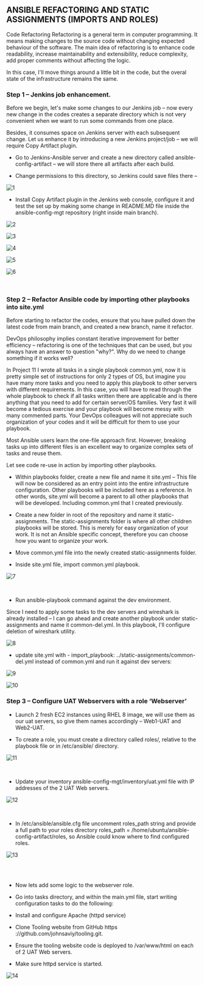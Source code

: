 
## ANSIBLE REFACTORING AND STATIC ASSIGNMENTS (IMPORTS AND ROLES)

Code Refactoring
Refactoring is a general term in computer programming. It means making changes to the source code without changing expected behaviour of the software. The main idea of refactoring is to enhance code readability, increase maintainability and extensibility, reduce complexity, add proper comments without affecting the logic.

In this case, I'll move things around a little bit in the code, but the overal state of the infrastructure remains the same.



### Step 1 – Jenkins job enhancement.

Before we begin, let's make some changes to our Jenkins job – now every new change in the codes creates a separate directory which is not very convenient 
when we want to run some commands from one place.

Besides, it consumes space on Jenkins server with each subsequent change. Let us enhance it by
introducing a new Jenkins project/job – we will require Copy Artifact plugin.


- Go to Jenkins-Ansible server and create a new directory called ansible-config-artifact – we will store there all artifacts after each build.

- Change permissions to this directory, so Jenkins could save files there –

![1](https://user-images.githubusercontent.com/93729559/168260745-469d2b05-e820-4064-a01a-a3d9d5e6c23b.png)
<br>

- Install  Copy Artifact plugin in the Jenkins web console, configure it and test the set up by making some change in README.MD file inside the ansible-config-mgt repository (right inside main branch).


![2](https://user-images.githubusercontent.com/93729559/168284866-dc5761e9-e2e2-4e29-bac7-1cc71cdd391a.png)

![3](https://user-images.githubusercontent.com/93729559/168284871-2130c389-21d1-4b4f-a12d-d1116ab640ff.png)

![4](https://user-images.githubusercontent.com/93729559/168284873-f60a25a1-32dc-420a-a59d-789ed3c729b3.png)

![5](https://user-images.githubusercontent.com/93729559/168284875-63226d6e-2ad7-4854-bdd8-3a625e414a22.png)

![6](https://user-images.githubusercontent.com/93729559/168284880-3a75a5a7-bbc6-4a71-ad08-58d1f259e535.png)


<br>

### Step 2 – Refactor Ansible code by importing other playbooks into site.yml

Before starting to refactor the codes, ensure that you have pulled down the latest code from main branch, and created a new branch, name it refactor.

DevOps philosophy implies constant iterative improvement for better efficiency – refactoring is one of the techniques that can be used, but you always have an answer to question "why?". Why do we need to change something if it works well?

In Project 11 I wrote all tasks in a single playbook common.yml, now it is pretty simple set of instructions for only 2 types of OS, but imagine you have many more tasks and you need to apply this playbook to other servers with different requirements. In this case, you will have to read through the whole playbook to check if all tasks written there are applicable and is there anything that you need to add for certain server/OS families. Very fast it will become a tedious exercise and your playbook will become messy with many commented parts. Your DevOps colleagues will not appreciate such organization of your codes and it will be difficult for them to use your playbook.

Most Ansible users learn the one-file approach first. However, breaking tasks up into different files is an excellent way to organize complex sets of tasks and reuse them.

Let see code re-use in action by importing other playbooks.

- Within playbooks folder, create a new file and name it site.yml – 
This file will now be considered as an entry point into the entire infrastructure configuration. Other playbooks will be included here as a reference. In other words, site.yml will become a parent to all other playbooks that will be developed. Including common.yml that I created previously. 


- Create a new folder in root of the repository and name it static-assignments. 
The static-assignments folder is where all other children playbooks will be stored. This is merely for easy organization of your work. It is not an Ansible specific concept, therefore you can choose how you want to organize your work. 

- Move common.yml file into the newly created static-assignments folder.

- Inside site.yml file, import common.yml playbook.

![7](https://user-images.githubusercontent.com/93729559/168287877-7072f00f-726f-45c4-80f1-d4129eaee09f.png)

<br>



- Run ansible-playbook command against the dev environment.

Since I need to apply some tasks to the dev servers and wireshark is already installed – I can go ahead and create another playbook under static-assignments and name it common-del.yml. In this playbook, I'll configure deletion of wireshark utility.


![8](https://user-images.githubusercontent.com/93729559/168289699-311e8ef8-8978-4442-aa53-76ce441e7a08.png)



- update site.yml with - import_playbook: ../static-assignments/common-del.yml instead of common.yml and run it against dev servers:


![9](https://user-images.githubusercontent.com/93729559/168289694-efe637f1-8c7a-4dc3-a9bd-7e70f9ad8b14.png)



![10](https://user-images.githubusercontent.com/93729559/168314429-6d890726-8f9a-4864-b6f4-654abd3ff717.png)



### Step 3 – Configure UAT Webservers with a role ‘Webserver’


- Launch 2 fresh EC2 instances using RHEL 8 image, we will use them as our uat servers, so give them names accordingly – Web1-UAT and Web2-UAT.



- To create a role, you must create a directory called roles/, relative to the playbook file or in /etc/ansible/ directory.


![11](https://user-images.githubusercontent.com/93729559/168470848-38c24a31-7fda-4c2f-8cc2-4304278be963.png)


<br>

- Update your inventory ansible-config-mgt/inventory/uat.yml file with IP addresses of the 2 UAT Web servers.


![12](https://user-images.githubusercontent.com/93729559/168471477-3f5f22f1-c79e-49e7-8450-2e752f72a267.png)




<br>

- In /etc/ansible/ansible.cfg file uncomment roles_path string and provide a full path to your roles directory roles_path    = /home/ubuntu/ansible-config-artifact/roles, so Ansible could know where to find configured roles.


![13](https://user-images.githubusercontent.com/93729559/168472037-d1e247c5-1958-4e64-a7ec-339884cc1918.png)

<br>
<br>

- Now lets add some logic to the webserver role. 

- Go into tasks directory, and within the main.yml file, start writing configuration tasks to do the following:

- Install and configure Apache (httpd service)
 
- Clone Tooling website from GitHub https ://github.com/johnsaviy/tooling.git.

- Ensure the tooling website code is deployed to /var/www/html on each of 2 UAT Web servers.

- Make sure httpd service is started.
  
  
![14](https://user-images.githubusercontent.com/93729559/168472626-aef263cc-f950-44ba-b5f0-92c7fccce96d.png)


































